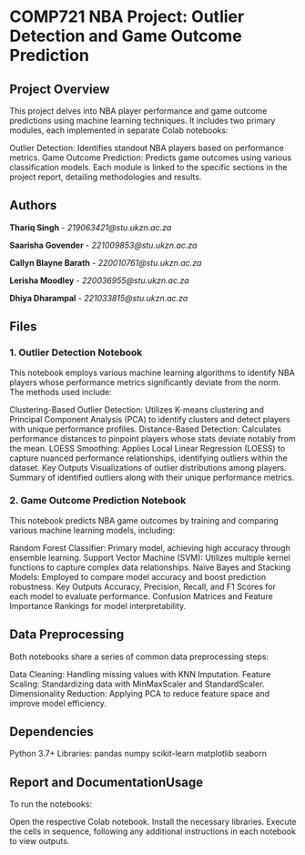 <h1>COMP721 NBA Project: Outlier Detection and Game Outcome Prediction</h1>
<h2>Project Overview</h2>
This project delves into NBA player performance and game outcome predictions using machine learning techniques. It includes two primary modules, each implemented in separate Colab notebooks:

Outlier Detection: Identifies standout NBA players based on performance metrics.
Game Outcome Prediction: Predicts game outcomes using various classification models.
Each module is linked to the specific sections in the project report, detailing methodologies and results.

<h2>Authors</h2>
<b>Thariq Singh</b> - <i>219063421@stu.ukzn.ac.za</i><p>
<b>Saarisha Govender</b> - <i>221009853@stu.ukzn.ac.za</i><p>
<b>Callyn Blayne Barath</b> - <i>220010761@stu.ukzn.ac.za</i><p>
<b>Lerisha Moodley</b> - <i>220036955@stu.ukzn.ac.za</i><p>
<b>Dhiya Dharampal</b> - <i>221033815@stu.ukzn.ac.za</i><p>

<h2>Files</h2>
<h3>1. Outlier Detection Notebook</h3>
This notebook employs various machine learning algorithms to identify NBA players whose performance metrics significantly deviate from the norm. The methods used include:

Clustering-Based Outlier Detection: Utilizes K-means clustering and Principal Component Analysis (PCA) to identify clusters and detect players with unique performance profiles.
Distance-Based Detection: Calculates performance distances to pinpoint players whose stats deviate notably from the mean.
LOESS Smoothing: Applies Local Linear Regression (LOESS) to capture nuanced performance relationships, identifying outliers within the dataset.
Key Outputs
Visualizations of outlier distributions among players.
Summary of identified outliers along with their unique performance metrics.
<h3>2. Game Outcome Prediction Notebook</h3>
This notebook predicts NBA game outcomes by training and comparing various machine learning models, including:

Random Forest Classifier: Primary model, achieving high accuracy through ensemble learning.
Support Vector Machine (SVM): Utilizes multiple kernel functions to capture complex data relationships.
Naïve Bayes and Stacking Models: Employed to compare model accuracy and boost prediction robustness.
Key Outputs
Accuracy, Precision, Recall, and F1 Scores for each model to evaluate performance.
Confusion Matrices and Feature Importance Rankings for model interpretability.
<h2>Data Preprocessing</h2>
Both notebooks share a series of common data preprocessing steps:

Data Cleaning: Handling missing values with KNN Imputation.
Feature Scaling: Standardizing data with MinMaxScaler and StandardScaler.
Dimensionality Reduction: Applying PCA to reduce feature space and improve model efficiency.
<h2>Dependencies</h2>
Python 3.7+
Libraries:
pandas
numpy
scikit-learn
matplotlib
seaborn
<h2>Report and Documentation</
The complete project report, including methodology, detailed analysis, and results, is available in the GitHub repository. The report outlines the project’s objectives, data sources, model evaluations, and insights.

<h2>Usage</h2>
To run the notebooks:

Open the respective Colab notebook.
Install the necessary libraries.
Execute the cells in sequence, following any additional instructions in each notebook to view outputs.
